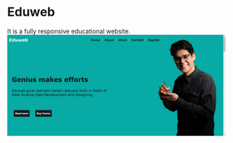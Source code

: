 # Eduweb
It is a fully responsive educational website.
![#Home](https://github.com/Rati777669/Eduweb/blob/main/Image%204.jpg)
